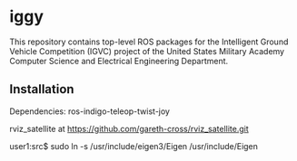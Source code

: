 # iggy

This repository contains top-level ROS packages for the Intelligent Ground Vehicle Competition (IGVC) project of the 
United States Military Academy Computer Science and Electrical Engineering Department.



## Installation

Dependencies:
ros-indigo-teleop-twist-joy

rviz_satellite at https://github.com/gareth-cross/rviz_satellite.git

user1:src$ sudo ln -s /usr/include/eigen3/Eigen /usr/include/Eigen


